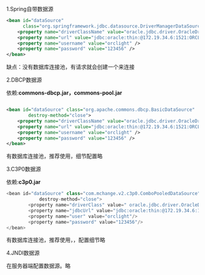 1.Spring自带数据源

```xml
<bean id="dataSource"   
	  class="org.springframework.jdbc.datasource.DriverManagerDataSource">   
    <property name="driverClassName" value="oracle.jdbc.driver.OracleDriver" />
    <property name="url" value="jdbc:oracle:thin:@172.19.34.6:1521:ORCL" />
    <property name="username" value="orclight" />   
    <property name="password" value="123456" />
</bean>
```

缺点：没有数据库连接池，有请求就会创建一个来连接

2.DBCP数据源

依赖:**commons-dbcp.jar，commons-pool.jar**

```xml

<bean id="dataSource" class="org.apache.commons.dbcp.BasicDataSource"       
        destroy-method="close">       
    <property name="driverClassName" value="oracle.jdbc.driver.OracleDriver" />
    <property name="url" value="jdbc:oracle:thin:@172.19.34.6:1521:ORCL" />
    <property name="username" value="orclight" />   
    <property name="password" value="123456" />      
</bean> 
```

有数据库连接池，推荐使用，细节配置略

3.C3P0数据源

依赖:**c3p0.jar**

```java
<bean id="dataSource" class="com.mchange.v2.c3p0.ComboPooledDataSource"       
            destroy-method="close">      
        <property name="driverClass" value=" oracle.jdbc.driver.OracleDriver "/>     
        <property name="jdbcUrl" value="jdbc:oracle:thin:@172.19.34.6:1521:ORCL"/>   
        <property name="user" value="orclight"/>      
        <property name="password" value="123456"/>      
</bean> 
```

有数据库连接池，推荐使用，，配置细节略

4.JNDI数据源

在服务器端配置数据源。略